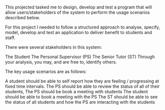 This projected tasked me to design, develop and test a program that will allow users/stakeholders of the system to perform the usage scenarios described below.

For this project I needed to follow a structured approach to analyse, specify, model, develop and test an application to deliver benefit to students and staff.

There were several stakeholders in this system:

The Student
The Personal Supervisor (PS)
The Senior Tutor (ST)
Through your analysis, you may, and are free to, identify others.

The key usage scenarios are as follows:

A student should be able to self report how they are feeling / progressing at fixed time intervals.
The PS should be able to review the status of all of their students,
The PS should be book a meeting with students
The student should be able to book a meeting with the PS
The ST should be able to see the status of all students and how the PS are interacting with the students
